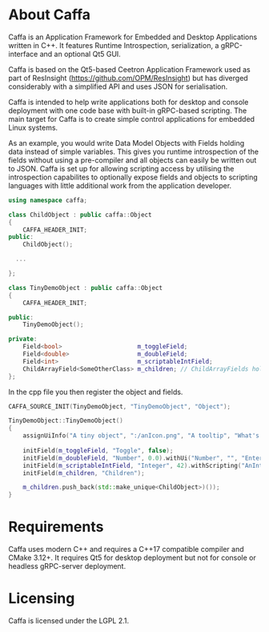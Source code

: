 # About Caffa
Caffa is an Application Framework for Embedded and Desktop Applications written in C++. It features Runtime Introspection, serialization, a gRPC-interface and an optional Qt5 GUI.

Caffa is based on the Qt5-based Ceetron Application Framework used as part of ResInsight (https://github.com/OPM/ResInsight) but has diverged considerably with a simplified API and uses JSON for serialisation.

Caffa is intended to help write applications both for desktop and console deployment with one code base with built-in gRPC-based scripting. The main target for Caffa is to create simple control applications for embedded Linux systems.

As an example, you would write Data Model Objects with Fields holding data instead of simple variables. This gives you runtime introspection of the fields without using a pre-compiler and all objects can easily be written out to JSON. Caffa is set up for allowing scripting access by utilising the introspection capabilites to optionally expose fields and objects to scripting languages with little additional work from the application developer.

```C++
using namespace caffa;

class ChildObject : public caffa::Object
{
    CAFFA_HEADER_INIT;
public:
    ChildObject();

  ...

};

class TinyDemoObject : public caffa::Object
{
    CAFFA_HEADER_INIT;

public:
    TinyDemoObject();

private:
    Field<bool>                     m_toggleField;
    Field<double>                   m_doubleField;
    Field<int>                      m_scriptableIntField;
    ChildArrayField<SomeOtherClass> m_children; // ChildArrayFields hold caffa::Objects
};
```

In the cpp file you then register the object and fields.
```C++
CAFFA_SOURCE_INIT(TinyDemoObject, "TinyDemoObject", "Object");

TinyDemoObject::TinyDemoObject()
{
    assignUiInfo("A tiny object", ":/anIcon.png", "A tooltip", "What's this?"); // Optional Ui data
    
    initField(m_toggleField, "Toggle", false);
    initField(m_doubleField, "Number", 0.0).withUi("Number", "", "Enter a number here", "Double precision number");
    initField(m_scriptableIntField, "Integer", 42).withScripting("AnInteger");
    initField(m_children, "Children");

    m_children.push_back(std::make_unique<ChildObject>)());
}
```
# Requirements
Caffa uses modern C++ and requires a C++17 compatible compiler and CMake 3.12+. It requires Qt5 for desktop deployment but not for console or headless gRPC-server deployment.

# Licensing
Caffa is licensed under the LGPL 2.1. 
